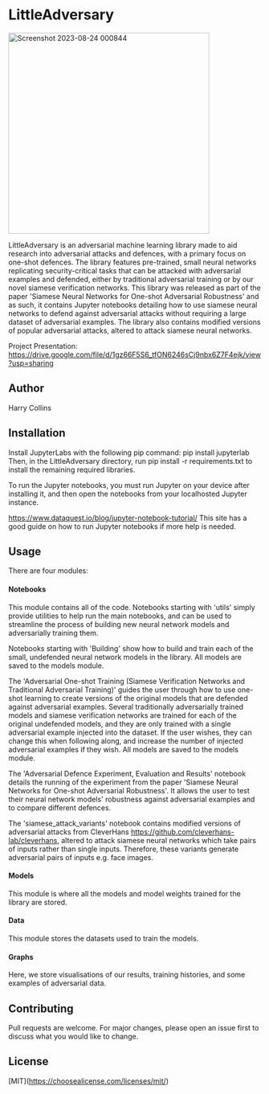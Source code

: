 # LittleAdversary


<img width="400" alt="Screenshot 2023-08-24 000844" src="https://github.com/harry-kav/LittleAdversary/assets/75479651/fb4651ef-8f3f-4098-b26a-138a7b296a8b">

LittleAdversary is an adversarial machine learning library made to aid
research into adversarial attacks and defences, with a primary focus on
one-shot defences. The library features pre-trained, small neural
networks replicating security-critical tasks that can be attacked with
adversarial examples and defended, either by traditional adversarial
training or by our novel siamese verification networks. This library was
released as part of the paper \'Siamese Neural Networks for One-shot
Adversarial Robustness\' and as such, it contains Jupyter notebooks
detailing how to use siamese neural networks to defend against adversarial
attacks without requiring a large dataset of adversarial examples. The 
library also contains modified versions of popular adversarial attacks, 
altered to attack siamese neural networks.

Project Presentation: https://drive.google.com/file/d/1gz66F5S6_tfON6246sCj9nbx6Z7F4ejk/view?usp=sharing  

## Author

Harry Collins

## Installation

Install JupyterLabs with the following pip command: pip install
jupyterlab Then, in the LittleAdversary directory, run pip install -r
requirements.txt to install the remaining required libraries.

To run the Jupyter notebooks, you must run Jupyter on your device after installing it, and then open
the notebooks from your localhosted Jupyter instance.

https://www.dataquest.io/blog/jupyter-notebook-tutorial/
This site has a good guide on how to run Jupyter notebooks if more help is needed.

## Usage

There are four modules:

#### Notebooks

This module contains all of the code. Notebooks starting with \'utils\'
simply provide utilities to help run the main notebooks, and can be used
to streamline the process of building new neural network models and
adversarially training them.

Notebooks starting with \'Building\' show how to build and train each of
the small, undefended neural network models in the library. All models
are saved to the models module.

The \'Adversarial One-shot Training (Siamese Verification Networks and
Traditional Adversarial Training)\' guides the user through how to use
one-shot learning to create versions of the original models that are
defended against adversarial examples. Several traditionally
adversarially trained models and siamese verification networks are
trained for each of the original undefended models, and they are only
trained with a single adversarial example injected into the dataset. If
the user wishes, they can change this when following along, and increase
the number of injected adversarial examples if they wish. All models are
saved to the models module.

The \'Adversarial Defence Experiment, Evaluation and Results\' notebook
details the running of the experiment from the paper \'Siamese Neural
Networks for One-shot Adversarial Robustness\'. It allows the user to
test their neural network models\' robustness against adversarial
examples and to compare different defences.

The \'siamese_attack_variants\' notebook contains modified versions of
adversarial attacks from CleverHans
https://github.com/cleverhans-lab/cleverhans, altered to attack siamese
neural networks which take pairs of inputs rather than single inputs.
Therefore, these variants generate adversarial pairs of inputs e.g. face
images.

#### Models

This module is where all the models and model weights trained for the
library are stored.

#### Data

This module stores the datasets used to train the models.

#### Graphs

Here, we store visualisations of our results, training histories, and
some examples of adversarial data.

## Contributing

Pull requests are welcome. For major changes, please open an issue first
to discuss what you would like to change.

## License

\[MIT\](https://choosealicense.com/licenses/mit/)
